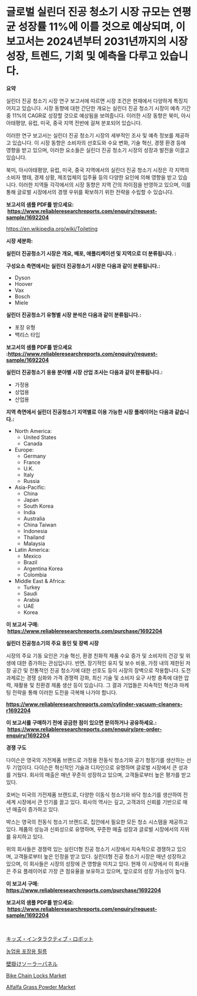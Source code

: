 <p><h1>글로벌 실린더 진공 청소기 시장 규모는 연평균 성장률 11%에 이를 것으로 예상되며, 이 보고서는 2024년부터 2031년까지의 시장 성장, 트렌드, 기회 및 예측을 다루고 있습니다.</h1></p><p><strong>요약</strong></p>
<p><p>실린더 진공 청소기 시장 연구 보고서에 따르면 시장 조건은 현재에서 다양하게 특징지어지고 있습니다. 시장 동향에 대한 간단한 개요는 실린더 진공 청소기 시장이 예측 기간 중 11%의 CAGR로 성장할 것으로 예상됨을 보여줍니다. 이러한 시장 동향은 북미, 아시아태평양, 유럽, 미국, 중국 지역 전반에 걸쳐 분포되어 있습니다.</p><p>이러한 연구 보고서는 실린더 진공 청소기 시장의 세부적인 조사 및 예측 정보를 제공하고 있습니다. 이 시장 동향은 소비자의 선호도와 수요 변화, 기술 혁신, 경쟁 환경 등에 영향을 받고 있으며, 이러한 요소들은 실린더 진공 청소기 시장의 성장과 발전을 이끌고 있습니다.</p><p>북미, 아시아태평양, 유럽, 미국, 중국 지역에서의 실린더 진공 청소기 시장은 각 지역의 소비자 행태, 경제 상황, 제조업체의 입주율 등의 다양한 요인에 의해 영향을 받고 있습니다. 이러한 지역들 각각에서의 시장 동향은 지역 간의 차이점을 반영하고 있으며, 이를 통해 글로벌 시장에서의 경쟁 우위를 확보하기 위한 전략을 수립할 수 있습니다.</p></p>
<p><strong>보고서의 샘플 PDF를 받으세요: &nbsp;<a href="https://www.reliableresearchreports.com/enquiry/request-sample/1692204">https://www.reliableresearchreports.com/enquiry/request-sample/1692204</a></strong></p>
<p><a href="https://en.wikipedia.org/wiki/Toileting">https://en.wikipedia.org/wiki/Toileting</a></p>
<p><strong>시장 세분화:</strong></p>
<p><strong> 실린더 진공청소기 시장은 개요, 배포, 애플리케이션 및 지역으로 더 분류됩니다. :</strong></p>
<p><strong>구성요소 측면에서는 실린더 진공청소기 시장은 다음과 같이 분류됩니다.:</strong></p>
<p><ul><li>Dyson</li><li>Hoover</li><li>Vax</li><li>Bosch</li><li>Miele</li></ul></p>
<p><strong> 실린더 진공청소기 유형별 시장 분석은 다음과 같이 분류됩니다.:</strong></p>
<p><ul><li>포장 유형</li><li>백리스 타입</li></ul></p>
<p><strong>보고서의 샘플 PDF를 받으세요 :<a href="https://www.reliableresearchreports.com/enquiry/request-sample/1692204">https://www.reliableresearchreports.com/enquiry/request-sample/1692204</a></strong></p>
<p><strong> 실린더 진공청소기 응용 분야별 시장 산업 조사는 다음과 같이 분류됩니다.:</strong></p>
<p><ul><li>가정용</li><li>상업용</li><li>산업용</li></ul></p>
<p><strong>지역 측면에서 실린더 진공청소기 지역별로 이용 가능한 시장 플레이어는 다음과 같습니다.:</strong></p>
<p><ul>
    <li>
        North America:
        <ul>
            <li>United States</li>
            <li>Canada</li>
        </ul>
    </li>
    <li>
        Europe:
        <ul>
            <li>Germany</li>
            <li>France</li>
            <li>U.K.</li>
            <li>Italy</li>
            <li>Russia</li>
        </ul>
    </li>
    <li>
        Asia-Pacific:
        <ul>
            <li>China</li>
            <li>Japan</li>
            <li>South Korea</li>
            <li>India</li>
            <li>Australia</li>
            <li>China Taiwan</li>
            <li>Indonesia</li>
            <li>Thailand</li>
            <li>Malaysia</li>
        </ul>
    </li>
    <li>
        Latin America:
        <ul>
            <li>Mexico</li>
            <li>Brazil</li>
            <li>Argentina Korea</li>
            <li>Colombia</li>
        </ul>
    </li>
    <li>
        Middle East & Africa:
        <ul>
            <li>Turkey</li>
            <li>Saudi</li>
            <li>Arabia</li>
            <li>UAE</li>
            <li>Korea</li>
        </ul>
    </li>
    </ul></p>
<p><strong>이 보고서 구매: &nbsp;<a href="https://www.reliableresearchreports.com/purchase/1692204">https://www.reliableresearchreports.com/purchase/1692204</a></strong></p>
<p><strong>실린더 진공청소기의 주요 동인 및 장벽 시장</strong></p>
<p><p>시장의 주요 기동 요인은 기술 혁신, 환경 친화적 제품 수요 증가 및 소비자의 건강 및 위생에 대한 증가하는 관심입니다. 반면, 장기적인 유지 및 보수 비용, 가정 내의 제한된 저장 공간 및 전통적인 진공 청소기에 대한 선호도 등이 시장의 장벽으로 작용합니다. 도전 과제로는 경쟁 심화와 가격 경쟁력 강화, 최신 기술 및 소비자 요구 사항 충족에 대한 압력, 재활용 및 친환경 제품 생산 등이 있습니다. 그 결과 기업들은 지속적인 혁신과 마케팅 전략을 통해 이러한 도전을 극복해 나가야 합니다.</p></p>
<p><strong><a href="https://www.reliableresearchreports.com/cylinder-vacuum-cleaners-r1692204">https://www.reliableresearchreports.com/cylinder-vacuum-cleaners-r1692204</a></strong></p>
<p><strong>이 보고서를 구매하기 전에 궁금한 점이 있으면 문의하거나 공유하세요.: &nbsp;<a href="https://www.reliableresearchreports.com/enquiry/pre-order-enquiry/1692204">https://www.reliableresearchreports.com/enquiry/pre-order-enquiry/1692204</a></strong></p>
<p><strong>경쟁 구도</strong></p>
<p><p>다이슨은 영국의 가전제품 브랜드로 가정용 전동식 청소기와 공기 청정기를 생산하는 선두 기업이다. 다이슨은 혁신적인 기술과 디자인으로 유명하며 글로벌 시장에서 큰 성과를 거뒀다. 회사의 매출은 매년 꾸준히 성장하고 있으며, 고객들로부터 높은 평가를 받고 있다.</p><p>호버는 미국의 가전제품 브랜드로, 다양한 이동식 청소기와 바닥 청소기를 생산하여 전 세계 시장에서 큰 인기를 끌고 있다. 회사의 역사는 깊고, 고객과의 신뢰를 기반으로 매년 매출이 증가하고 있다.</p><p>뱍스는 영국의 전동식 청소기 브랜드로, 집안에서 필요한 모든 청소 시스템을 제공하고 있다. 제품의 성능과 신뢰성으로 유명하며, 꾸준한 매출 성장과 글로벌 시장에서의 지위를 유지하고 있다.</p><p>위의 회사들은 경쟁력 있는 실린더형 진공 청소기 시장에서 지속적으로 경쟁하고 있으며, 고객들로부터 높은 인정을 받고 있다. 실린더형 진공 청소기 시장은 매년 성장하고 있으며, 이 회사들은 시장의 성장에 큰 영향을 미치고 있다. 현재 이 시장에서 이 회사들은 주요 플레이어로 가장 큰 점유율을 보유하고 있으며, 앞으로의 성장 가능성이 높다.</p></p>
<p><strong>이 보고서 구매: &nbsp; <a href="https://www.reliableresearchreports.com/purchase/1692204">https://www.reliableresearchreports.com/purchase/1692204</a></strong></p>
<p><strong>보고서의 샘플 PDF를 받으세요: &nbsp;<a href="https://www.reliableresearchreports.com/enquiry/request-sample/1692204">https://www.reliableresearchreports.com/enquiry/request-sample/1692204</a></strong><strong></strong></p>
<p>&nbsp;</p>
<p><p><a href="https://medium.com/@trevawiszk20231/%E5%AD%90%E4%BE%9B%E5%90%91%E3%81%91%E3%82%A4%E3%83%B3%E3%82%BF%E3%83%A9%E3%82%AF%E3%83%86%E3%82%A3%E3%83%96%E3%83%AD%E3%83%9C%E3%83%83%E3%83%88%E5%B8%82%E5%A0%B4%E3%81%AE%E5%B1%95%E6%9C%9B-%E5%AE%8C%E5%85%A8%E3%81%AA%E7%94%A3%E6%A5%AD%E5%88%86%E6%9E%90-2024%E5%B9%B4%E3%81%8B%E3%82%892031%E5%B9%B4-99d92fe89345">キッズ・インタラクティブ・ロボット</a></p><p><a href="https://github.com/Marcosoenrt565736/Market-Research-Report-List-1/blob/main/3838540163476.md">농업용 포장용 필름</a></p><p><a href="https://github.com/RandallRunte2023/Market-Research-Report-List-1/blob/main/9096827153024.md">壁掛けソーラーパネル</a></p><p><a href="https://issuu.com/reportprime-2/docs/bike-chain-locks-market-size-2030.pptx">Bike Chain Locks Market</a></p><p><a href="https://github.com/khadijahesham19/Market-Research-Report-List-1/blob/main/alfalfa-grass-powder-market.md">Alfalfa Grass Powder Market</a></p></p>